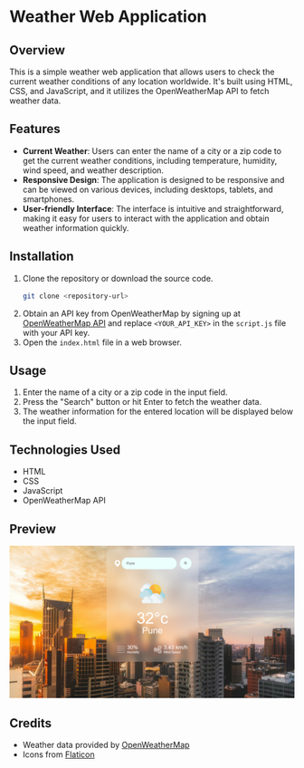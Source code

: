 # Weather Web Application

## Overview
This is a simple weather web application that allows users to check the current weather conditions of any location worldwide. It's built using HTML, CSS, and JavaScript, and it utilizes the OpenWeatherMap API to fetch weather data.

## Features
- **Current Weather**: Users can enter the name of a city or a zip code to get the current weather conditions, including temperature, humidity, wind speed, and weather description.
- **Responsive Design**: The application is designed to be responsive and can be viewed on various devices, including desktops, tablets, and smartphones.
- **User-friendly Interface**: The interface is intuitive and straightforward, making it easy for users to interact with the application and obtain weather information quickly.

## Installation
1. Clone the repository or download the source code.
   ```bash
   git clone <repository-url>
   ```
2. Obtain an API key from OpenWeatherMap by signing up at [OpenWeatherMap API](https://openweathermap.org/api) and replace `<YOUR_API_KEY>` in the `script.js` file with your API key.
3. Open the `index.html` file in a web browser.

## Usage
1. Enter the name of a city or a zip code in the input field.
2. Press the "Search" button or hit Enter to fetch the weather data.
3. The weather information for the entered location will be displayed below the input field.

## Technologies Used
- HTML
- CSS
- JavaScript
- OpenWeatherMap API

## Preview
![Weather Web Application Preview](Preview.png)

## Credits
- Weather data provided by [OpenWeatherMap](https://openweathermap.org/)
- Icons from [Flaticon](https://www.flaticon.com/)
